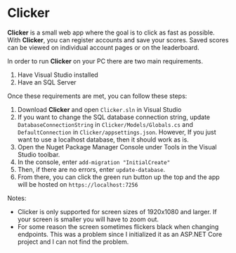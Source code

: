 # Clicker
**Clicker** is a small web app where the goal is to click as fast as possible. With **Clicker**, you can register accounts and save your scores. Saved scores can be viewed on individual account pages or on the leaderboard.

In order to run **Clicker** on your PC there are two main requirements. 
1. Have Visual Studio installed
2. Have an SQL Server

Once these requirements are met, you can follow these steps:
1. Download **Clicker** and open `Clicker.sln` in Visual Studio
2. If you want to change the SQL database connection string, update `DatabaseConnectionString` in `Clicker/Models/Globals.cs` and `DefaultConnection` in `Clicker/appsettings.json`.
   However, If you just want to use a localhost database, then it should work as is.
3. Open the Nuget Package Manager Console under Tools in the Visual Studio toolbar.
4. In the console, enter `add-migration "InitialCreate"`
5. Then, if there are no errors, enter `update-database`.
6. From there, you can click the green run button up the top and the app will be hosted on `https://localhost:7256`

Notes:
- Clicker is only supported for screen sizes of 1920x1080 and larger. If your screen is smaller you will have to zoom out.
- For some reason the screen sometimes flickers black when changing endpoints. This was a problem since I initialized it as an ASP.NET Core project and I can not find the problem.
